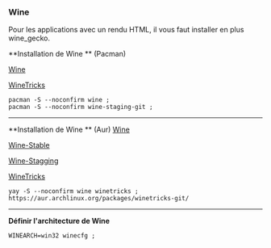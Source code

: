 ### Wine


Pour les applications avec un rendu HTML, il vous faut installer en plus wine_gecko.


**Installation de Wine ** (Pacman)

[Wine](https://archlinux.org/packages/multilib/x86_64/wine/)

[WineTricks](https://archlinux.org/packages/multilib/x86_64/winetricks/)

```
pacman -S --noconfirm wine ;
pacman -S --noconfirm wine-staging-git ;
```


----------------------------------------------------------------------------------------------------
**Installation de Wine ** (Aur)
[Wine](https://aur.archlinux.org/packages/wine-git)

[Wine-Stable](https://aur.archlinux.org/packages/wine-stable/)

[Wine-Stagging](https://aur.archlinux.org/packages/wine-staging-git/)

[WineTricks](https://aur.archlinux.org/packages/winetricks-git/)

```
yay -S --noconfirm wine winetricks ;
https://aur.archlinux.org/packages/winetricks-git/
```
----------------------------------------------------------------------------------------------------

**Définir l'architecture de Wine**
```
WINEARCH=win32 winecfg ;
```

